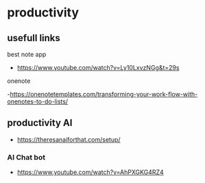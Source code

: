 # productivity


## usefull links
best note app
- https://www.youtube.com/watch?v=Ly10LxvzNGg&t=29s

onenote

-https://onenotetemplates.com/transforming-your-work-flow-with-onenotes-to-do-lists/



## productivity AI

- https://theresanaiforthat.com/setup/

### AI Chat bot

- https://www.youtube.com/watch?v=AhPXGKG4RZ4
